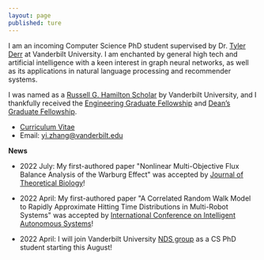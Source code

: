 ```yaml
---
layout: page
published: ture
---
```


I am an incoming Computer Science PhD student supervised by Dr. [Tyler Derr](https://tylersnetwork.github.io/) at Vanderbilt University. I am enchanted by general high tech and artificial intelligence with a keen interest in graph neural networks, as well as its applications in natural language processing and recommender systems. 

I was named as a [Russell G. Hamilton Scholar](https://gradschool.vanderbilt.edu/gli/russell-g-hamilton/) by Vanderbilt University, and I thankfully received the [Engineering Graduate Fellowship](https://gradschool.vanderbilt.edu/funding/) and [Dean’s Graduate Fellowship](https://gradschool.vanderbilt.edu/funding/university_scholarships.php).

- [Curriculum Vitae](https://yizhan2854.github.io/CV_July21_Updated.pdf)
- Email: <yi.zhang@vanderbilt.edu>

**News**

- 2022 July: My first-authored paper "Nonlinear Multi-Objective Flux Balance Analysis of the Warburg Effect" was accepted by [Journal of Theoretical Biology](https://www.journals.elsevier.com/journal-of-theoretical-biology)!

- 2022 April: My first-authored paper "A Correlated Random Walk Model to Rapidly Approximate Hitting Time Distributions in Multi-Robot Systems" was accepted by [International Conference on Intelligent Autonomous Systems](https://www.ias-17.org/)!

- 2022 April: I will join Vanderbilt University [NDS group](https://nds-vu.github.io/) as a CS PhD student starting this August!


